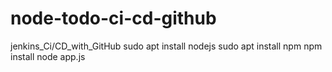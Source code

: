 # node-todo-ci-cd-github
jenkins_Ci/CD_with_GitHub 
sudo apt install nodejs sudo apt install npm
npm install 
node app.js
